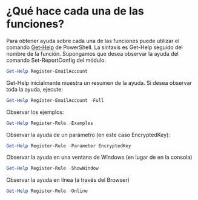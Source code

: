 
# ¿Qué hace cada una de las funciones?

Para obtener ayuda sobre cada una de las funciones puede utilizar el comando [Get-Help](https://msdn.microsoft.com/en-us/powershell/reference/5.1/microsoft.powershell.core/get-help) de PowerShell. La sintaxis es Get-Help seguido del nombre de la función. Supongamos que desea observar la ayuda del comando Set-ReportConfig del módulo.

```powershell
Get-Help Register-EmailAccount
```

Get-Help inicialmente muestra un resumen de la ayuda. Si desea observar toda la ayuda, ejecute:

```powershell
Get-Help Register-EmailAccount -Full
```

Observar los ejemplos:

```powershell
Get-Help Register-Rule -Examples
```

Observar la ayuda de un parámetro (en este caso EncryptedKey):

```powershell
Get-Help Register-Rule -Parameter EncryptedKey
```

Observar la ayuda en una ventana de Windows (en lugar de en la consola)

```powershell
Get-Help Register-Rule -ShowWindow
```

Observar la ayuda en línea (a través del Browser)

```powershell
Get-Help Register-Rule -Online
```

